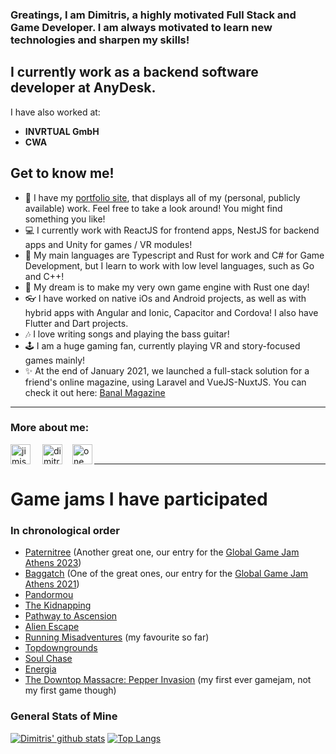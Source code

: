 ### Greatings, I am Dimitris, a highly motivated Full Stack and Game Developer. I am always motivated to learn new technologies and sharpen my skills!

## I currently work as a backend software developer at AnyDesk.
I have also worked at:
- **INVRTUAL GmbH**
- **CWA**

## Get to know me!
- :muscle: I have my [portfolio site], that displays all of my (personal, publicly available) work. Feel free to take a look around! You might find something you like!
- :computer: I currently work with ReactJS for frontend apps, NestJS for backend apps and Unity for games / VR modules!
- :page_facing_up: My main languages are Typescript and Rust for work and C# for Game Development, but I learn to work with low level languages, such as Go and C++!
- :rainbow: My dream is to make my very own game engine with Rust one day!
- :eyeglasses: I have worked on native iOs and Android projects, as well as with hybrid apps with Angular and Ionic, Capacitor and Cordova! I also have Flutter and Dart projects.
- :notes: I love writing songs and playing the bass guitar!
- :joystick: I am a huge gaming fan, currently playing VR and story-focused games mainly!
- :sparkles: At the end of January 2021, we launched a full-stack solution for a friend's online magazine, using Laravel and VueJS-NuxtJS. You can check it out here: [Banal Magazine][banal]

---

### More about me:

[<img align="left" alt="jimis provatas soundcloud" width="32px" src="https://cdn.jsdelivr.net/npm/simple-icons@3.4.0/icons/soundcloud.svg" target="_blank" style="background-color: white" />][soundcloud]
[<img align="left" alt="dimitris provatas linkedin" width="32px" src="https://cdn.jsdelivr.net/npm/simple-icons@v3/icons/linkedin.svg" target="_blank" style="background-color: white; margin-left: 1rem; margin-right: 1rem" />][linkedin]
[<img align="left" alt="one_coding_sheep instagram" width="32px" src="https://cdn.jsdelivr.net/npm/simple-icons@v3/icons/instagram.svg" target="_blank" style="background-color: white" />][instagram]
<br>

---

# Game jams I have participated

### In chronological order

- [Paternitree] (Another great one, our entry for the [Global Game Jam Athens 2023][ggja23])
- [Baggatch] (One of the great ones, our entry for the [Global Game Jam Athens 2021][ggja21])
- [Pandormou]
- [The Kidnapping][kidnapping]
- [Pathway to Ascension][ascension]
- [Alien Escape][escape]
- [Running Misadventures][missadventures] (my favourite so far)
- [Topdowngrounds]
- [Soul Chase][soulchase]
- [Energia]
- [The Downtop Massacre: Pepper Invasion][downtop] (my first ever gamejam, not my first game though)

### General Stats of Mine

[![Dimitris' github stats](https://github-readme-stats.vercel.app/api?username=Dimitris-Provatas)](https://github.com/anuraghazra/github-readme-stats&show_icons=true&theme=dark)
[![Top Langs](https://github-readme-stats.vercel.app/api/top-langs/?username=Dimitris-Provatas&layout=compact)](https://github.com/anuraghazra/github-readme-stats)

[portfolio site]: https://thesheepster.net
[banal]: https://banalmagazine.gr/
[soundcloud]: https://soundcloud.com/jimis-provatas
[linkedin]: https://www.linkedin.com/in/dimitris-provatas-81100316a/
[instagram]: https://www.instagram.com/one_coding_sheep/
[pandormou]: https://aemiliu5.itch.io/pandormou
[kidnapping]: https://gamejolt.com/games/the-kidnapping/443473
[ascension]: https://aemiliu5.itch.io/pathway-to-ascension
[escape]: https://gamejolt.com/games/alien-escape/383058
[missadventures]: https://gamejolt.com/games/running-misadventures/361182
[topdowngrounds]: https://gamejolt.com/games/topdowngrounds/335478
[soulchase]: https://gamejolt.com/games/soulchase/301656
[energia]: https://gamejolt.com/games/energia/273401
[downtop]: https://gamejolt.com/games/the-downtop-massacre-pepper-invasion/217627
[ggja21]: https://globalgamejam.org/2021/games/baggatch-3
[baggatch]: https://nickzouk.itch.io/baggatch
[ggja23]: https://globalgamejam.org/2023/games/untitled-ggj23-9
[paternitree]: https://nickzouk.itch.io/paternitree
